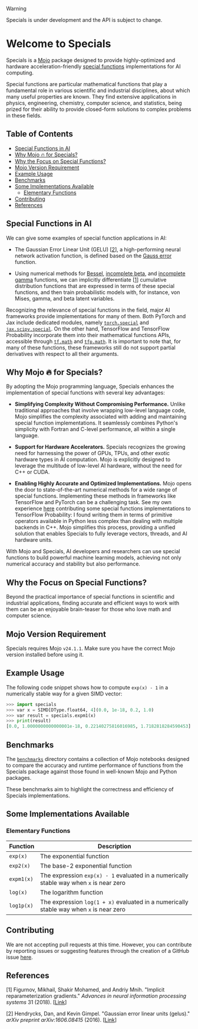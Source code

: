 > [!WARNING]
> Specials is under development and the API is subject to change.

# Welcome to Specials

Specials is a [Mojo](https://www.modular.com/mojo) package designed to provide highly-optimized and hardware acceleration-friendly [special functions](https://en.wikipedia.org/wiki/Special_functions) implementations for AI computing.

Special functions are particular mathematical functions that play a fundamental role in various scientific and industrial disciplines, about which many useful properties are known. They find extensive applications in physics, engineering, chemistry, computer science, and statistics, being prized for their ability to provide closed-form solutions to complex problems in these fields.

## Table of Contents

- [Special Functions in AI](#special-functions-in-ai)
- [Why Mojo 🔥 for Specials?](#why-mojo--for-specials)
- [Why the Focus on Special Functions?](#why-the-focus-on-special-functions)
- [Mojo Version Requirement](#mojo-version-requirement)
- [Example Usage](#example-usage)
- [Benchmarks](#benchmarks)
- [Some Implementations Available](#some-implementations-available)
  * [Elementary Functions](#elementary-functions)
- [Contributing](#contributing)
- [References](#references)

## Special Functions in AI

We can give some examples of special function applications in AI:

- The Gaussian Error Linear Unit (GELU) [[2](#hendrycks2016)], a high-performing neural network activation function, is defined based on the [Gauss error](https://en.wikipedia.org/wiki/Error_function) function.

- Using numerical methods for [Bessel](https://en.wikipedia.org/wiki/Bessel_function), [incomplete beta](https://en.wikipedia.org/wiki/Beta_function#Incomplete_beta_function), and [incomplete gamma](https://en.wikipedia.org/wiki/Incomplete_gamma_function) functions, we can implicitly differentiate [[1](#figurnov2018)] cumulative distribution functions that are expressed in terms of these special functions, and then train probabilistic models with, for instance, von Mises, gamma, and beta latent variables.

Recognizing the relevance of special functions in the field, major AI frameworks provide implementations for many of them. Both PyTorch and Jax include dedicated modules, namely [`torch.special`](https://pytorch.org/docs/stable/special.html) and [`jax.scipy.special`](https://jax.readthedocs.io/en/latest/jax.scipy.html#module-jax.scipy.special). On the other hand, TensorFlow and TensorFlow Probability incorporate them into their mathematical functions APIs, accessible through [`tf.math`](https://www.tensorflow.org/api_docs/python/tf/math) and [`tfp.math`](https://www.tensorflow.org/probability/api_docs/python/tfp/math). It is important to note that, for many of these functions, these frameworks still do not support partial derivatives with respect to all their arguments.

## Why Mojo 🔥 for Specials?

By adopting the Mojo programming language, Specials enhances the implementation of special functions with several key advantages:

- **Simplifying Complexity Without Compromising Performance.** Unlike traditional approaches that involve wrapping low-level language code, Mojo simplifies the complexity associated with adding and maintaining special function implementations. It seamlessly combines Python's simplicity with Fortran and C-level performance, all within a single language.

- **Support for Hardware Accelerators.** Specials recognizes the growing need for harnessing the power of GPUs, TPUs, and other exotic hardware types in AI computation. Mojo is explicitly designed to leverage the multitude of low-level AI hardware, without the need for C++ or CUDA.

- **Enabling Highly Accurate and Optimized Implementations.** Mojo opens the door to state-of-the-art numerical methods for a wide range of special functions. Implementing these methods in frameworks like TensorFlow and PyTorch can be a challenging task. See my own experience [here](https://github.com/tensorflow/probability/pulls?q=is%3Apr+is%3Aclosed+author%3Aleandrolcampos+%28betainc+OR+cdf+in%3Atitle%29+created%3A%3E2022-05-01) contributing some special functions implementations to TensorFlow Probability: I found writing them in terms of primitive operators available in Python less complex than dealing with multiple backends in C++. Mojo simplifies this process, providing a unified solution that enables Specials to fully leverage vectors, threads, and AI hardware units.

With Mojo and Specials, AI developers and researchers can use special functions to build powerful machine learning models, achieving not only numerical accuracy and stability but also performance.

## Why the Focus on Special Functions?

Beyond the practical importance of special functions in scientific and industrial applications, finding accurate and efficient ways to work with them can be an enjoyable brain-teaser for those who love math and computer science.

## Mojo Version Requirement

Specials requires Mojo `v24.1.1`. Make sure you have the correct Mojo version installed before using it.

## Example Usage

The following code snippet shows how to compute `exp(x) - 1` in a numerically stable way for a given SIMD vector:

```python
>>> import specials
>>> var x = SIMD[DType.float64, 4](0.0, 1e-18, 0.2, 1.0)
>>> var result = specials.expm1(x)
>>> print(result)
[0.0, 1.0000000000000001e-18, 0.22140275816016985, 1.7182818284590453]
```

## Benchmarks

The [`benchmarks`](./benchmarks/) directory contains a collection of Mojo notebooks designed to compare the accuracy and runtime performance of functions from the Specials package against those found in well-known Mojo and Python packages.

These benchmarks aim to highlight the correctness and efficiency of Specials implementations.

## Some Implementations Available

### Elementary Functions

| Function | Description |
|----------|-------------|
| `exp(x)` | The exponential function |
| `exp2(x)` | The base-2 exponential function |
| `expm1(x)` | The expression `exp(x) - 1` evaluated in a numerically stable way when `x` is near zero |
| `log(x)` | The logarithm function |
| `log1p(x)` | The expression `log(1 + x)` evaluated in a numerically stable way when `x` is near zero |

## Contributing

We are not accepting pull requests at this time. However, you can contribute by reporting issues or suggesting features through the creation of a GitHub issue [here](https://github.com/leandrolcampos/specials/issues).

## References

[<a id="figurnov2018">1</a>]
Figurnov, Mikhail, Shakir Mohamed, and Andriy Mnih. "Implicit reparameterization gradients." _Advances in neural information processing systems_ 31 (2018). [[Link](https://arxiv.org/abs/1805.08498)]

[<a id="hendrycks2016">2</a>]
Hendrycks, Dan, and Kevin Gimpel. "Gaussian error linear units (gelus)." _arXiv preprint arXiv:1606.08415_ (2016). [[Link](https://arxiv.org/abs/1606.08415)]
